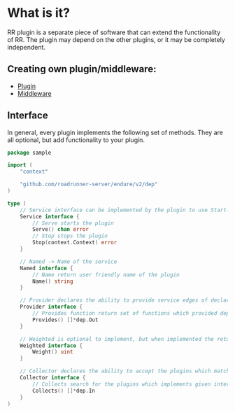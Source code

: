 # What is it?

RR plugin is a separate piece of software that can extend the functionality of RR. The plugin may depend on the other
plugins, or it may be completely independent.

## Creating own plugin/middleware:

- [Plugin](../customization/plugin.md)
- [Middleware](../customization/middleware.md)

## Interface

In general, every plugin implements the following set of methods. They are all optional, but add functionality to your plugin.
```go
package sample

import (
	"context"

	"github.com/roadrunner-server/endure/v2/dep"
)

type (
	// Service interface can be implemented by the plugin to use Start-Stop functionality
	Service interface {
		// Serve starts the plugin
		Serve() chan error
		// Stop stops the plugin
		Stop(context.Context) error
	}

	// Named -> Name of the service
	Named interface {
		// Name return user friendly name of the plugin
		Name() string
	}

	// Provider declares the ability to provide service edges of declared types.
	Provider interface {
		// Provides function return set of functions which provided dependencies to other plugins
		Provides() []*dep.Out
	}

	// Weighted is optional to implement, but when implemented the return value added during the topological sort
	Weighted interface {
		Weight() uint
	}

	// Collector declares the ability to accept the plugins which match the provided method signature.
	Collector interface {
		// Collects search for the plugins which implements given interfaces in the args
		Collects() []*dep.In
	}
)
```